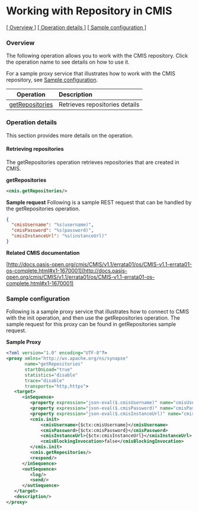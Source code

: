 # Working with Repository in CMIS

[[  Overview ]](#overview)  [[ Operation details ]](#operation-details)  [[  Sample configuration  ]](#sample-configuration)

### Overview 
The following operation allows you to work with the CMIS repository. Click the operation name to see details on how to use it.

For a sample proxy service that illustrates how to work with the CMIS repository, see [Sample configuration](#sample-configuration).

| Operation | Description |
| ------------- |:-------------|
| [getRepositories](#retrieving-repositories)    | Retrieves repositories details |

### Operation details
This section provides more details on the operation.

#### Retrieving repositories
The getRepositories operation retrieves repositories that are created in CMIS.

**getRepositories**
```xml
<cmis.getRepositories/>
```

**Sample request**
Following is a sample REST request that can be handled by the getRepositories operation.

```json
{
  "cmisUsername": "%s(username)",
  "cmisPassword": "%s(password)",
  "cmisInstanceUrl": "%s(instanceUrl)"
}
```

**Related CMIS documentation**

[http://docs.oasis-open.org/cmis/CMIS/v1.1/errata01/os/CMIS-v1.1-errata01-os-complete.html#x1-1670001](http://docs.oasis-open.org/cmis/CMIS/v1.1/errata01/os/CMIS-v1.1-errata01-os-complete.html#x1-1670001)

### Sample configuration
Following is a sample proxy service that illustrates how to connect to CMIS with the init operation, and then use the getRepositories operation. The sample request for this proxy can be found in getRepositories sample request.

**Sample Proxy**
```xml
<?xml version="1.0" encoding="UTF-8"?>
<proxy xmlns="http://ws.apache.org/ns/synapse"
       name="getRepositories"
       startOnLoad="true"
       statistics="disable"
       trace="disable"
       transports="http,https">
   <target>
      <inSequence>
         <property expression="json-eval($.cmisUsername)" name="cmisUsername"/>
         <property expression="json-eval($.cmisPassword)" name="cmisPassword"/>
         <property expression="json-eval($.cmisInstanceUrl)" name="cmisInstanceUrl"/>
         <cmis.init>
             <cmisUsername>{$ctx:cmisUsername}</cmisUsername>
             <cmisPassword>{$ctx:cmisPassword}</cmisPassword>
             <cmisInstanceUrl>{$ctx:cmisInstanceUrl}</cmisInstanceUrl>
             <cmisBlockingInvocation>false</cmisBlockingInvocation>
         </cmis.init>
         <cmis.getRepositories/>
         <respond/>
      </inSequence>
      <outSequence>
         <log/>
         <send/>
      </outSequence>
   </target>
   <description/>
</proxy>   
```